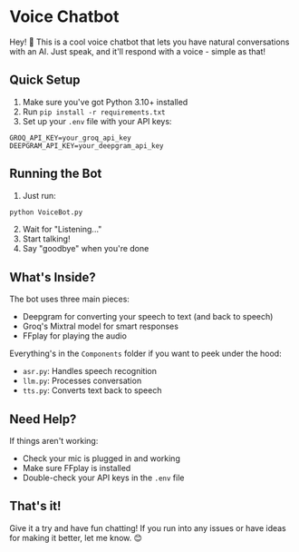 # Voice Chatbot

Hey! 👋 This is a cool voice chatbot that lets you have natural conversations with an AI. Just speak, and it'll respond with a voice - simple as that!

## Quick Setup

1. Make sure you've got Python 3.10+ installed
2. Run `pip install -r requirements.txt`
3. Set up your `.env` file with your API keys:
```
GROQ_API_KEY=your_groq_api_key
DEEPGRAM_API_KEY=your_deepgram_api_key
```

## Running the Bot

1. Just run:
```bash
python VoiceBot.py
```
2. Wait for "Listening..."
3. Start talking!
4. Say "goodbye" when you're done

## What's Inside?

The bot uses three main pieces:
- Deepgram for converting your speech to text (and back to speech)
- Groq's Mixtral model for smart responses
- FFplay for playing the audio

Everything's in the `Components` folder if you want to peek under the hood:
- `asr.py`: Handles speech recognition
- `llm.py`: Processes conversation
- `tts.py`: Converts text back to speech

## Need Help?

If things aren't working:
- Check your mic is plugged in and working
- Make sure FFplay is installed
- Double-check your API keys in the `.env` file

## That's it!

Give it a try and have fun chatting! If you run into any issues or have ideas for making it better, let me know. 😊
